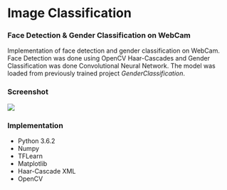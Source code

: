 # Image Classification
### Face Detection & Gender Classification on WebCam
Implementation of face detection and gender classification on WebCam. Face Detection was done using OpenCV Haar-Cascades and Gender Classification was done Convolutional Neural Network. The model was loaded from previously trained project _GenderClassification_. 

### Screenshot
![](https://github.com/Nahid1992/ImageClassification--FaceDetection_GenderClassification_webCam/blob/master/screenshots/webcamTest_03.png)


### Implementation 
* Python 3.6.2
* Numpy
* TFLearn
* Matplotlib
* Haar-Cascade XML
* OpenCV
